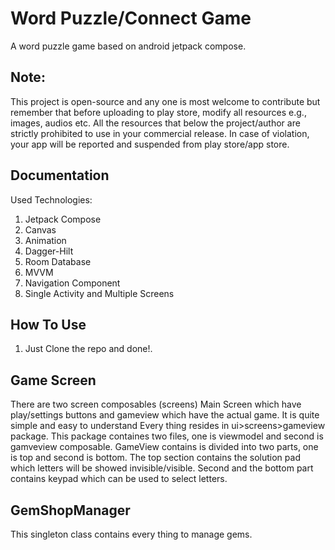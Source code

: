# Word Puzzle/Connect Game
A word puzzle game based on android jetpack compose.

## Note:
This project is open-source and any one is most welcome to contribute but remember that
before uploading to play store, modify all resources e.g., images, audios etc. All the resources
that below the project/author are strictly prohibited to use in your commercial release. In case
of violation, your app will be reported and suspended from play store/app store.

## Documentation
Used Technologies:
1. Jetpack Compose
2. Canvas
3. Animation
4. Dagger-Hilt
5. Room Database
6. MVVM
7. Navigation Component
8. Single Activity and Multiple Screens

## How To Use
1. Just Clone the repo and done!.

## Game Screen
There are two screen composables (screens) Main Screen which have play/settings buttons and gameview which have the
actual game. It is quite simple and easy to understand
Every thing resides in ui>screens>gameview package. This package containes two files, one is viewmodel and second is gamveview composable.
GameView contains is divided into two parts, one is top and second is bottom. The top section contains the solution pad which letters will be showed invisible/visible. Second and the bottom part contains keypad which can be used to select letters.

## GemShopManager
This singleton class contains every thing to manage gems.


